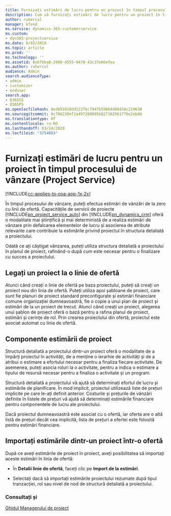 ```yaml
---
title: Furnizați estimări de lucru pentru un proiect în timpul procesului de vânzare
description: Cum să furnizați estimări de lucru pentru un proiect în timpul procesului de vânzări în Project Service
author: ruhercul
manager: kfend
ms.service: dynamics-365-customerservice
ms.custom:
- dyn365-projectservice
ms.date: 8/03/2018
ms.topic: article
ms.prod: ''
ms.technology: ''
ms.assetid: 8e6fbba8-2908-4555-9470-43c37e66efea
ms.author: ruhercul
audience: Admin
search.audienceType:
- admin
- customizer
- enduser
search.app:
- D365CE
- D365PS
ms.openlocfilehash: 8edb91010dd1227bc7947b59664d08430c219638
ms.sourcegitcommit: 8c786230ef2a497280885b827162561776e2eb00
ms.translationtype: HT
ms.contentlocale: ro-RO
ms.lasthandoff: 03/24/2020
ms.locfileid: "3754803"
---
```

# <a name="provide-work-estimates-for-a-project-during-the-sales-process-project-service"></a>Furnizați estimări de lucru pentru un proiect în timpul procesului de vânzare (Project Service)

[!INCLUDE[cc-applies-to-psa-app-1x-2x](../includes/cc-applies-to-psa-app-1x-2x.md)]

În timpul procesului de vânzare, puteți efectua estimări de vânzări de la zero cu linii de ofertă. Capacitățile de servicii de proiecte [!INCLUDE[pn_project_service_auto](../includes/pn-project-service-auto.md)] din [!INCLUDE[pn_dynamics_crm](../includes/pn-dynamics-crm.md)] oferă o modalitate mai științifică și mai deterministă de a realiza estimări de vânzare prin defalcarea elementelor de lucru și asocierea de atribute relevante care contribuie la estimările privind proiectul în structura detaliată a proiectului.  
  
 Odată ce ați câștigat vânzarea, puteți utiliza structura detaliată a proiectului în planul de proiect, rafinând-o după cum este necesar pentru o finalizare cu succes a proiectului.  
  
## <a name="link-a-project-to-a-quote-line"></a>Legați un proiect la o linie de ofertă  
 Atunci când creați o linie de ofertă pe baza proiectului, puteți să creați un proiect nou din linia de ofertă. Puteți utiliza apoi șabloane de proiect, care sunt fie planuri de proiect standard preconfigurate și estimări financiare comune organizației dumneavoastră, fie o copie a unui plan de proiect și estimări de la un proiect de trecut. Atunci când creați un proiect, alegerea unui șablon de proiect oferă o bază pentru a rafina planul de proiect, estimări și cerințe de rol. Prin crearea proiectului din ofertă, proiectul este asociat automat cu linia de ofertă.  
  
## <a name="project-estimate-components"></a>Componente estimării de proiect  
 Structură detaliată a proiectului dintr-un proiect oferă o modalitate de a împărți proiectul în activități, de a menține o ierarhie de activități și de a atribui o estimare a efortului necesar pentru a finaliza fiecare activitate. De asemenea, puteți asocia roluri la o activitate, pentru a indica o estimare a tipului de resursă necesar pentru a finaliza o activitate și un program.  
  
 Structură detaliată a proiectului vă ajută să determinați efortul de lucru și estimările de planificare. În mod implicit, proiectul utilizează liste de prețuri implicite pe care le-ați definit anterior. Costurile și prețurile de vânzări definite în listele de prețuri vă ajută să determinați estimările financiare pentru componentele de lucru ale proiectului.  
  
 Dacă proiectul dumneavoastră este asociat cu o ofertă, iar oferta are o altă listă de prețuri decât cea implicită, lista de prețuri a ofertei este folosită pentru estimări financiare.  
  
## <a name="import-estimates-from-a-project-into-a-quote"></a>Importați estimările dintr-un proiect într-o ofertă  
 După ce aveți estimările de proiect în proiect, aveți posibilitatea să importați aceste estimări în linia de ofertă:  
  
-   În **Detalii linie de ofertă**, faceți clic pe **Import de la estimări**. 

-   Selectați dacă să importați estimările proiectului rezumate după tipul tranzacției, rol sau nivel de nod de structură detaliată a proiectului.  
  
### <a name="see-also"></a>Consultați și  
 [Ghidul Managerului de proiect](../project-service/project-manager-guide.md)
